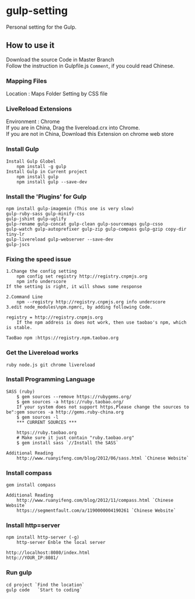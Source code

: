 # gulp-setting
Personal setting for the Gulp. 

## How to use it
Download the source Code in Master Branch	
	Follow the instruction in Gulpfile.js `Comment`, if you could read Chinese.	

### Mapping Files
Location : Maps Folder
	Setting by CSS file 

### LiveReload Extensions 
Environment : Chrome	
	If you are in China, Drag the livereload.crx into Chrome. 	
	If you are not in China, Download this Extension on chrome web store	

### Install Gulp 
	Install Gulp Globel
		npm install -g gulp
	Install Gulp in Current project		
		npm install gulp		
		npm install gulp --save-dev 
		
### Install the 'Plugins' for Gulp 
	npm install gulp-imagemin (This one is very slow)
	gulp-ruby-sass gulp-minify-css
	gulp-jshint gulp-uglify 
	gulp-rename gulp-concat gulp-clean gulp-sourcemaps gulp-csso 
	gulp-watch gulp-autoprefixer gulp-zip gulp-compass gulp-gzip copy-dir tiny-lr
	gulp-livereload gulp-webserver --save-dev
	gulp-jscs
### Fixing the speed issue
	1.Change the config setting
		npm config set registry http://registry.cnpmjs.org  
		npm info underscore
	If the setting is right, it will shows some response

	2.Command Line
		npm --registry http://registry.cnpmjs.org info underscore
	3.edit node_modules\npm.npmrc, by adding following Code.
	
	registry = http://registry.cnpmjs.org
		If the npm address is does not work, then use taobao's npm, which is stable.

	TaoBao npm :https://registry.npm.taobao.org
	
### Get the Livereload works
	ruby node.js git chrome livereload
	
### Install Programming Language	
	SASS (ruby)
		$ gem sources --remove https://rubygems.org/
		$ gem sources -a https://ruby.taobao.org/ 
		If your system does not support https,Please change the sources to be":gem sources -a http://gems.ruby-china.org
		$ gem sources -l
		*** CURRENT SOURCES ***

		https://ruby.taobao.org
		# Make sure it just contain "ruby.taobao.org"
		$ gem install sass `//Install the SASS`
		
	Additional Reading
		http://www.ruanyifeng.com/blog/2012/06/sass.html `Chinese Website`
		
### Install compass
	gem install compass
	
	Additional Reading
		http://www.ruanyifeng.com/blog/2012/11/compass.html `Chinese Website`
		https://segmentfault.com/a/1190000004190261 `Chinese Website`

### Install http=server 
	npm install http-server (-g)
		http-server	Enble the local server
	
	http://localhost:8080/index.html
	http://YOUR_IP:8081/

### Run gulp
	cd project `Find the location`
	gulp code 	`Start to coding`